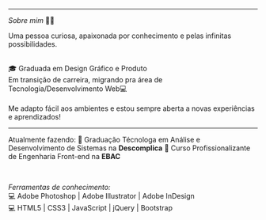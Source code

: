 _____________________________________________________________________________________________________________________

_*Sobre mim*_ ✍🏻

Uma pessoa curiosa, apaixonada por conhecimento e pelas infinitas possibilidades.<br><br>

🎓 Graduada em Design Gráfico e Produto<br>
Em transição de carreira, migrando pra área de Tecnologia/Desenvolvimento Web💻<br><br>
Me adapto fácil aos ambientes e estou sempre aberta a novas experiências e aprendizados!
<br>
_____________________________________________________________________________________________________________________
Atualmente fazendo: 
📒 Graduação Técnologa em Análise e Desenvolvimento de Sistemas na <b>Descomplica</b>
📒 Curso Profissionalizante de Engenharia Front-end na <b>EBAC</b>

  <br>

  *Ferramentas de conhecimento:*<br>
💻 Adobe Photoshop | Adobe Illustrator | Adobe InDesign <br>
💻 HTML5 | CSS3 | JavaScript | jQuery | Bootstrap
